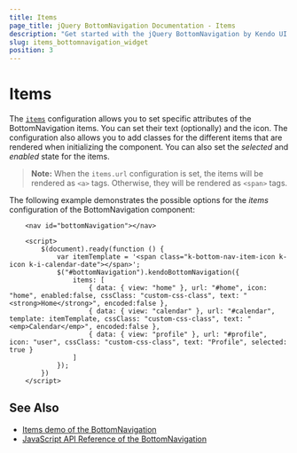 ```yaml
---
title: Items
page_title: jQuery BottomNavigation Documentation - Items
description: "Get started with the jQuery BottomNavigation by Kendo UI and learn how to configure the items of the component."
slug: items_bottomnavigation_widget
position: 3
---
```


# Items

The [`items`](/api/javascript/ui/bottomnavigation/configuration/items) configuration allows you to set specific attributes of the BottomNavigation items. You can set their text (optionally) and the icon. The configuration also allows you to add classes for the different items that are rendered when initializing the component. You can also set the *selected* and *enabled* state for the items.

> **Note:** When the `items.url` configuration is set, the items will be rendered as `<a>` tags. Otherwise, they will be rendered as `<span>` tags.

The following example demonstrates the possible options for the *items* configuration of the BottomNavigation component: 

```dojo
    <nav id="bottomNavigation"></nav>

    <script>
        $(document).ready(function () {
            var itemTemplate = '<span class="k-bottom-nav-item-icon k-icon k-i-calendar-date"></span>';
            $("#bottomNavigation").kendoBottomNavigation({
                items: [
                    { data: { view: "home" }, url: "#home", icon: "home", enabled:false, cssClass: "custom-css-class", text: "<strong>Home</strong>", encoded:false },
                    { data: { view: "calendar" }, url: "#calendar", template: itemTemplate, cssClass: "custom-css-class", text: "<emp>Calendar</emp>", encoded:false },
                    { data: { view: "profile" }, url: "#profile", icon: "user", cssClass: "custom-css-class", text: "Profile", selected: true }
                ]
            });
        })
    </script>
```

## See Also

* [Items demo of the BottomNavigation](https://demos.telerik.com/kendo-ui/bottomnavigation/items)
* [JavaScript API Reference of the BottomNavigation](/api/javascript/ui/bottomnavigation)
